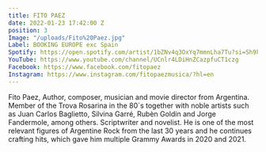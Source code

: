 ```yaml
---
title: FITO PAEZ
date: 2022-01-23 17:42:00 Z
position: 3
Image: "/uploads/Fito%20Paez.jpg"
Label: BOOKING EUROPE exc Spain
Spotify: https://open.spotify.com/artist/1bZNv4q3OxYq7mmnLha7Tu?si=Sh9kYF10TDiy_VKD_EmmWw
YouTube: https://www.youtube.com/channel/UCnlr4LDiHnZCazpfuCT1czg
Facebook: https://www.facebook.com/fitopaez
Instagram: https://www.instagram.com/fitopaezmusica/?hl=en
---
```


Fito Paez, Author, composer, musician and movie director from Argentina. Member of the Trova Rosarina in the 80´s together with noble artists such as Juan Carlos Baglietto, Silvina Garré, Rubèn Goldin and Jorge Fandermole, among others. Scriptwriter and novelist. He is one of the most relevant figures of Argentine Rock from the last 30 years and he continues crafting hits, which gave him multiple Grammy Awards in 2020 and 2021.